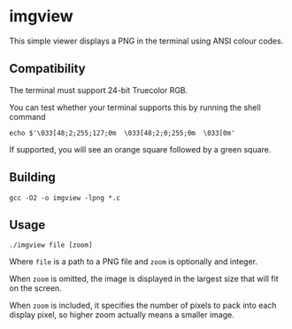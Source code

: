 # imgview

This simple viewer displays a PNG in the terminal
using ANSI colour codes.

## Compatibility
The terminal must support 24-bit Truecolor RGB.

You can test whether your terminal supports this by running the shell command

```echo $'\033[48;2;255;127;0m  \033[48;2;0;255;0m  \033[0m'```

If supported, you will see an orange square followed by a green square.

## Building
```gcc -O2 -o imgview -lpng *.c```

## Usage
```./imgview file [zoom]```

Where `file` is a path to a PNG file and
`zoom` is optionally and integer.

When `zoom` is omitted, the image is displayed
in the largest size that will fit on the screen.

When `zoom` is included, it specifies the number
of pixels to pack into each display pixel, so
higher zoom actually means a smaller image.
